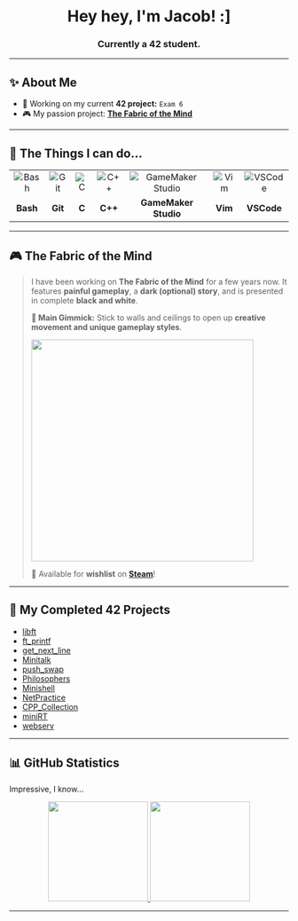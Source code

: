 <h1 align="center">Hey hey, I'm Jacob! :]</h1>
<h3 align="center">Currently a 42 student.</h3>

<hr>

<h2>✨ About Me</h2>
<ul>
  <li>🔧 Working on my current <strong>42 project:</strong> <code>Exam 6</code></li>
  <li>🎮 My passion project: <strong><a href="https://store.steampowered.com/app/2294430/The_Fabric_of_the_Mind/">The Fabric of the Mind</a></strong></li>
</ul>

<hr>

<h2>🔧 The Things I can do...</h2>
<table align="center">
  <tr>
    <td align="center"><img src="https://skillicons.dev/icons?i=bash" alt="Bash"/></td>
    <td align="center"><img src="https://skillicons.dev/icons?i=git" alt="Git"/></td>
    <td align="center"><img src="https://skillicons.dev/icons?i=c" alt="C"/></td>
    <td align="center"><img src="https://skillicons.dev/icons?i=cpp" alt="C++"/></td>
    <td align="center"><img src="https://skillicons.dev/icons?i=gamemakerstudio" alt="GameMaker Studio"/></td>
    <td align="center"><img src="https://skillicons.dev/icons?i=vim" alt="Vim"/></td>
    <td align="center"><img src="https://skillicons.dev/icons?i=vscode" alt="VSCode"/></td>
  </tr>
  <tr>
    <td align="center"><strong>Bash</strong></td>
    <td align="center"><strong>Git</strong></td>
    <td align="center"><strong>C</strong></td>
    <td align="center"><strong>C++</strong></td>
    <td align="center"><strong>GameMaker Studio</strong></td>
    <td align="center"><strong>Vim</strong></td>
    <td align="center"><strong>VSCode</strong></td>
  </tr>
</table>

<hr>

<h2>🎮 The Fabric of the Mind</h2>
<blockquote>
<p>
  I have been working on <strong>The Fabric of the Mind</strong> for a few years now.  
  It features <strong>painful gameplay</strong>, a <strong>dark (optional) story</strong>, and is presented in complete <strong>black and white</strong>.
</p>
<p>
  <strong>🔄 Main Gimmick:</strong> Stick to walls and ceilings to open up <strong>creative movement and unique gameplay styles</strong>.
</p>
<p align="left">
  <img src="https://github.com/Cimex404/Cimex404/blob/main/Action.gif" width="400">
</p>
<p>
  💾 Available for <strong>wishlist</strong> on <strong><a href="https://store.steampowered.com/app/2294430/The_Fabric_of_the_Mind/">Steam</a></strong>!
</p>
</blockquote>

<hr>

<h2>📝 My Completed 42 Projects</h2>
<ul>
  <li><a href="https://github.com/Cimex404/42-libft">libft</a></li>
  <li><a href="https://github.com/Cimex404/42-ft_printf">ft_printf</a></li>
  <li><a href="https://github.com/Cimex404/42-get_next_line">get_next_line</a></li>
  <li><a href="https://github.com/Cimex404/42-minitalk">Minitalk</a></li>
  <li><a href="https://github.com/Cimex404/42-push_swap">push_swap</a></li>
  <li><a href="https://github.com/Cimex404/42-philosophers">Philosophers</a></li>
  <li><a href="https://github.com/Cimex404/42-minishell">Minishell</a></li>
  <li><a href="https://github.com/Cimex404/42-netPractice">NetPractice</a></li>
  <li><a href="https://github.com/Cimex404/42-CPP_collection">CPP_Collection</a></li>
  <li><a href="https://github.com/Cimex404/42-miniRT">miniRT</a></li>
  <li><a href="https://github.com/Cimex404/42-webserv">webserv</a></li>
</ul>

<hr>

<h2>📊 GitHub Statistics</h2>
<p align="left">
  Impressive, I know...
</p>
<p align="center">
  <a href="https://github.com/Cimex404">
    <img height="180em" src="https://github-readme-stats-eight-theta.vercel.app/api?username=Cimex404&show_icons=true&theme=radical&include_all_commits=true&count_private=true"/>
    <img height="180em" src="https://github-readme-stats-eight-theta.vercel.app/api/top-langs/?username=Cimex404&layout=compact&langs_count=4&theme=radical"/>
  </a>
</p>

<hr>
